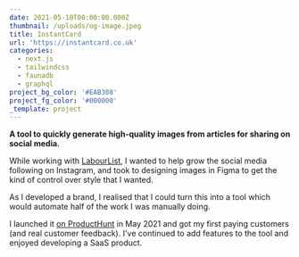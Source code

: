 ```yaml
---
date: 2021-05-10T00:00:00.000Z
thumbnail: /uploads/og-image.jpeg
title: InstantCard
url: 'https://instantcard.co.uk'
categories:
  - next.js
  - tailwindcss
  - faunadb
  - graphql
project_bg_color: '#EAB308'
project_fg_color: '#000000'
_template: project
---
```


**A tool to quickly generate high-quality images from articles for sharing on social media.**

While working with [LabourList](https://labourlist.org), I wanted to help grow the social media following on Instagram, and took to designing images in Figma to get the kind of control over style that I wanted.

As I developed a brand, I realised that I could turn this into a tool which would automate half of the work I was manually doing.

I launched it [on ProductHunt](https://www.producthunt.com/posts/instantcard) in May 2021 and got my first paying customers (and real customer feedback). I've continued to add features to the tool and enjoyed developing a SaaS product.
